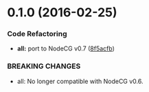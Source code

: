 <a name="0.1.0"></a>
# 0.1.0 (2016-02-25)


### Code Refactoring

* **all:** port to NodeCG v0.7 ([8f5acfb](https://github.com/SupportClass/lfg-twitchapi/commit/8f5acfb))


### BREAKING CHANGES

* all: No longer compatible with NodeCG v0.6.



